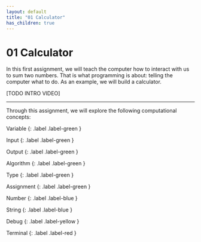 ```yaml
---
layout: default
title: "01 Calculator"
has_children: true
---
```


# 01 Calculator

In this first assignment, we will teach the computer how to interact with us to sum two numbers. That is what programming is about: telling the computer what to do. As an example, we will build a calculator.

[TODO INTRO VIDEO]

---

Through this assignment, we will explore the following computational concepts:

Variable
{: .label .label-green }

Input
{: .label .label-green }

Output
{: .label .label-green }

Algorithm
{: .label .label-green }

Type
{: .label .label-green }

Assignment
{: .label .label-green }

Number
{: .label .label-blue }

String
{: .label .label-blue }

Debug
{: .label .label-yellow }

Terminal
{: .label .label-red }
